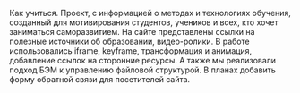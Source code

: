 Как учиться.
Проект, с информацией о методах и технологиях обучения, созданный для мотивирования студентов, учеников и всех, кто хочет заниматься саморазвитием. На сайте представлены ссылки на полезные источники об образовании, видео-ролики. В работе использовались iframe, keyframe, трансформация и анимация, добавление ссылок на сторонние ресурсы. А также мы реализовали подход БЭМ к управлению файловой структурой.
В планах добавить форму обратной связи для посетителей сайта.
